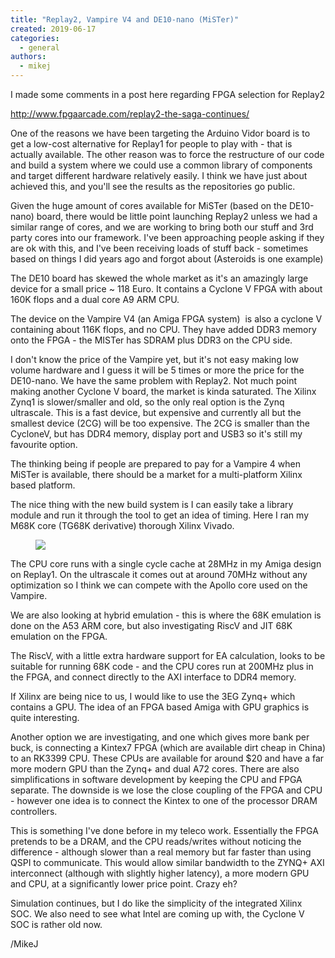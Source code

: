 ```yaml
---
title: "Replay2, Vampire V4 and DE10-nano (MiSTer)"
created: 2019-06-17
categories: 
  - general
authors: 
  - mikej
---
```


I made some comments in a post here regarding FPGA selection for Replay2

http://www.fpgaarcade.com/replay2-the-saga-continues/

One of the reasons we have been targeting the Arduino Vidor board is to get a low-cost alternative for Replay1 for people to play with - that is actually available. The other reason was to force the restructure of our code and build a system where we could use a common library of components and target different hardware relatively easily. I think we have just about achieved this, and you'll see the results as the repositories go public.

Given the huge amount of cores available for MiSTer (based on the DE10-nano) board, there would be little point launching Replay2 unless we had a similar range of cores, and we are working to bring both our stuff and 3rd party cores into our framework. I've been approaching people asking if they are ok with this, and I've been receiving loads of stuff back - sometimes based on things I did years ago and forgot about (Asteroids is one example)

The DE10 board has skewed the whole market as it's an amazingly large device for a small price ~ 118 Euro. It contains a Cyclone V FPGA with about 160K flops and a dual core A9 ARM CPU.

The device on the Vampire V4 (an Amiga FPGA system)  is also a cyclone V containing about 116K flops, and no CPU. They have added DDR3 memory onto the FPGA - the MISTer has SDRAM plus DDR3 on the CPU side.

I don't know the price of the Vampire yet, but it's not easy making low volume hardware and I guess it will be 5 times or more the price for the DE10-nano. We have the same problem with Replay2. Not much point making another Cyclone V board, the market is kinda saturated. The Xilinx Zynq1 is slower/smaller and old, so the only real option is the Zynq ultrascale. This is a fast device, but expensive and currently all but the smallest device (2CG) will be too expensive. The 2CG is smaller than the CycloneV, but has DDR4 memory, display port and USB3 so it's still my favourite option.

The thinking being if people are prepared to pay for a Vampire 4 when MiSTer is available, there should be a market for a multi-platform Xilinx based platform.

The nice thing with the new build system is I can easily take a library module and run it through the tool to get an idea of timing. Here I ran my M68K core (TG68K derivative) thorough Xilinx Vivado.

<figure>

![](@assets/images/post/m68k_viv.gif)

</figure>

The CPU core runs with a single cycle cache at 28MHz in my Amiga design on Replay1. On the ultrascale it comes out at around 70MHz without any optimization so I think we can compete with the Apollo core used on the Vampire.

We are also looking at hybrid emulation - this is where the 68K emulation is done on the A53 ARM core, but also investigating RiscV and JIT 68K emulation on the FPGA.

The RiscV, with a little extra hardware support for EA calculation, looks to be suitable for running 68K code - and the CPU cores run at 200MHz plus in the FPGA, and connect directly to the AXI interface to DDR4 memory.

If Xilinx are being nice to us, I would like to use the 3EG Zynq+ which contains a GPU. The idea of an FPGA based Amiga with GPU graphics is quite interesting.

Another option we are investigating, and one which gives more bank per buck, is connecting a Kintex7 FPGA (which are available dirt cheap in China) to an RK3399 CPU. These CPUs are available for around $20 and have a far more modern GPU than the Zynq+ and dual A72 cores. There are also simplifications in software development by keeping the CPU and FPGA separate. The downside is we lose the close coupling of the FPGA and CPU - however one idea is to connect the Kintex to one of the processor DRAM controllers.

This is something I've done before in my teleco work. Essentially the FPGA pretends to be a DRAM, and the CPU reads/writes without noticing the difference - although slower than a real memory but far faster than using QSPI to communicate. This would allow similar bandwidth to the ZYNQ+ AXI interconnect (although with slightly higher latency), a more modern GPU and CPU, at a significantly lower price point. Crazy eh?

Simulation continues, but I do like the simplicity of the integrated Xilinx SOC. We also need to see what Intel are coming up with, the Cyclone V SOC is rather old now.

/MikeJ

